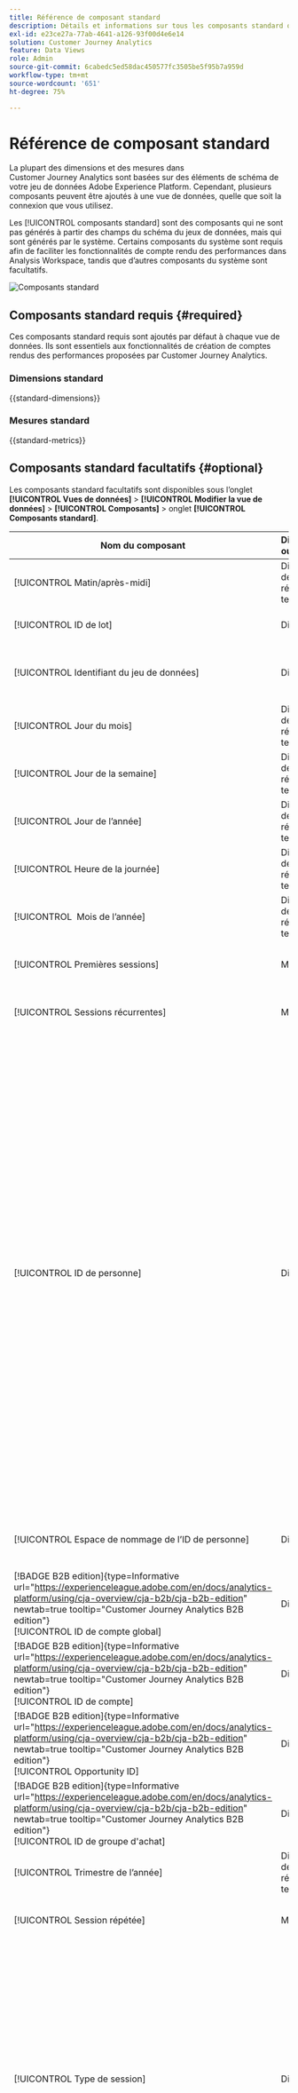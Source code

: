 ```yaml
---
title: Référence de composant standard
description: Détails et informations sur tous les composants standard que vous pouvez ajouter à n’importe quelle vue de données.
exl-id: e23ce27a-77ab-4641-a126-93f00d4e6e14
solution: Customer Journey Analytics
feature: Data Views
role: Admin
source-git-commit: 6cabedc5ed58dac450577fc3505be5f95b7a959d
workflow-type: tm+mt
source-wordcount: '651'
ht-degree: 75%

---
```


# Référence de composant standard

La plupart des dimensions et des mesures dans Customer Journey Analytics sont basées sur des éléments de schéma de votre jeu de données Adobe Experience Platform. Cependant, plusieurs composants peuvent être ajoutés à une vue de données, quelle que soit la connexion que vous utilisez.

Les [!UICONTROL composants standard] sont des composants qui ne sont pas générés à partir des champs du schéma du jeux de données, mais qui sont générés par le système. Certains composants du système sont requis afin de faciliter les fonctionnalités de compte rendu des performances dans Analysis Workspace, tandis que dʼautres composants du système sont facultatifs.

![Composants standard](assets/dataview-standard-components.png)

## Composants standard requis {#required}

Ces composants standard requis sont ajoutés par défaut à chaque vue de données. Ils sont essentiels aux fonctionnalités de création de comptes rendus des performances proposées par Customer Journey Analytics.

### Dimensions standard

{{standard-dimensions}}


### Mesures standard

{{standard-metrics}}


## Composants standard facultatifs {#optional}

Les composants standard facultatifs sont disponibles sous l’onglet **[!UICONTROL Vues de données]** > **[!UICONTROL Modifier la vue de données]** > **[!UICONTROL Composants]** > onglet **[!UICONTROL Composants standard]**.

| Nom du composant | Dimension ou mesure | Notes et valeurs |
| --- | --- | --- |
| [!UICONTROL Matin/après-midi] | Dimension de répartition temporelle | Matin ou après-midi |
| [!UICONTROL ID de lot] | Dimension | Identifiant du lot Experience Platform dont faisait partie un [!UICONTROL Event]. |
| [!UICONTROL Identifiant du jeu de données] | Dimension | Identifiant du jeu de données Experience Platform dont faisait partie un [!UICONTROL Événement]. |
| [!UICONTROL Jour du mois] | Dimension de répartition temporelle | 1-31 |
| [!UICONTROL Jour de la semaine] | Dimension de répartition temporelle | Lundi, mardi, mercredi, jeudi, vendredi, samedi, dimanche |
| [!UICONTROL Jour de l’année] | Dimension de répartition temporelle | 1-366 |
| [!UICONTROL Heure de la journée] | Dimension de répartition temporelle | 0-23 |
| [!UICONTROL &#x200B; Mois de l’année] | Dimension de répartition temporelle | Janvier - Décembre |
| [!UICONTROL Premières sessions] | Mesure | Première session définie par une personne dans la fenêtre de création de rapports. [En savoir plus](https://experienceleague.adobe.com/docs/analytics-platform/using/cja-dataviews/data-views-usecases.html#new-repeat) |
| [!UICONTROL Sessions récurrentes] | Mesure | Nombre de sessions qui n’ont pas été la première session d’une personne. [En savoir plus](https://experienceleague.adobe.com/docs/analytics-platform/using/cja-dataviews/data-views-usecases.html#new-repeat) |
| [!UICONTROL ID de personne] | Dimension | Chaque schéma du jeu de données défini dans Experience Platform peut disposer de son propre ensemble d’une ou de plusieurs identités définies et associées à un espace de noms d’identité. N’importe laquelle de ces identité peut être utilisée comme ID de personne. Par exemple, l’ID de cookie, l’ID groupé, l’ID d’utilisateur ou d’utilisatrice, le code de suivi, etc. La dimension de [!UICONTROL l’ID de personne] est la base de la combinaison de jeux de données et de l’identification des personnes uniques dans Customer Journey Analytics.<p>Les cas d’utilisation possibles sont les suivants :<ul><li>Créez un segment sur une valeur d’ID de personne spécifique afin de tout segmenter en fonction du comportement de cet utilisateur.</li><li>Débogage : s’assurer que les données d’un ID de cookie spécifique (ou d’un ID de client spécifique) sont présentes.</li><li>Identification des utilisateurs qui ont contacté un centre d’appel.</li></ul> |
| [!UICONTROL Espace de nommage de l’ID de personne] | Dimension | Le type d’ID dont [!UICONTROL l’ID de personne] est constitué. Exemple : `email address`, `cookie ID`, `Analytics ID` |
| [!BADGE B2B edition]{type=Informative url="https://experienceleague.adobe.com/en/docs/analytics-platform/using/cja-overview/cja-b2b/cja-b2b-edition" newtab=true tooltip="Customer Journey Analytics B2B edition"}<br/>[!UICONTROL ID de compte global] | Dimension | Le [!UICONTROL ID de compte global], lorsque vous utilisez le conteneur de compte global dans votre connexion. |
| [!BADGE B2B edition]{type=Informative url="https://experienceleague.adobe.com/en/docs/analytics-platform/using/cja-overview/cja-b2b/cja-b2b-edition" newtab=true tooltip="Customer Journey Analytics B2B edition"}<br/>[!UICONTROL ID de compte] | Dimension | Le [!UICONTROL ID de compte], lorsque vous utilisez le conteneur Compte dans votre connexion. |
| [!BADGE B2B edition]{type=Informative url="https://experienceleague.adobe.com/en/docs/analytics-platform/using/cja-overview/cja-b2b/cja-b2b-edition" newtab=true tooltip="Customer Journey Analytics B2B edition"}<br/>[!UICONTROL Opportunity ID] | Dimension | Le [!UICONTROL ID d’opportunité], lorsque vous utilisez le conteneur d’opportunité dans votre connexion. |
| [!BADGE B2B edition]{type=Informative url="https://experienceleague.adobe.com/en/docs/analytics-platform/using/cja-overview/cja-b2b/cja-b2b-edition" newtab=true tooltip="Customer Journey Analytics B2B edition"}<br/>[!UICONTROL ID de groupe d&#39;achat] | Dimension | L&#39;[!UICONTROL identifiant du groupe d&#39;achat], lorsque vous utilisez le conteneur du groupe d&#39;achat dans votre connexion. |
| [!UICONTROL Trimestre de l’année] | Dimension de répartition temporelle | T1, T2, T3, T4 |
| [!UICONTROL Session répétée] | Mesure | Nombre de sessions qui n’ont pas été la toute première session d’une personne. [En savoir plus](https://experienceleague.adobe.com/docs/analytics-platform/using/cja-dataviews/data-views-usecases.html#new-repeat) |
| [!UICONTROL Type de session] | Dimension | Cette dimension possède deux valeurs : 1. [!UICONTROL Première fois] et 2. Récurrent. L’élément de ligne [!UICONTROL Première fois] comprend tous les comportements (mesures comparées à cette dimension) d’une session déterminée comme étant la première session définie par une personne. Tous les autres éléments sont inclus dans l’élément de ligne [!UICONTROL Récurrent] (en supposant que tous ceux-ci appartiennent à une session). Lorsque les mesures ne font partie d’aucune session, elles sont incluses dans le compartiment « Non applicable » de cette dimension. [En savoir plus](https://experienceleague.adobe.com/docs/analytics-platform/using/cja-dataviews/data-views-usecases.html#new-repeat) |
| [!UICONTROL Durée par événement] | Dimension | Regroupe la mesure [!UICONTROL Temps passé] dans des regroupements [!UICONTROL Événement]. |
| [!UICONTROL Durée par session] | Dimension | Regroupe la mesure [!UICONTROL Temps passé] dans des regroupements [!UICONTROL Session]. |
| [!UICONTROL Durée par personne] | Dimension | Regroupe la mesure [!UICONTROL Temps passé] dans des regroupements [!UICONTROL Personne]. |
| [!UICONTROL Week-end]/[!UICONTROL Jour de semaine] | Dimension de répartition temporelle | Week-end ou jour de la semaine |

{style="table-layout:auto"}


>[!MORELIKETHIS]
>
>[Découvrez des informations plus précises sur les clients avec la fonctionnalité Profondeur de l’événement](https://experienceleaguecommunities.adobe.com/t5/adobe-analytics-blogs/discover-deeper-customer-insights-with-adobe-customer-journey/ba-p/753947#M576)
>